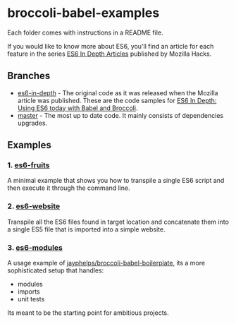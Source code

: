 # broccoli-babel-examples

Each folder comes with instructions in a README file.

If you would like to know more about ES6, you'll find an article for each feature in the series
[ES6 In Depth Articles](https://hacks.mozilla.org/category/es6-in-depth/) published by Mozilla Hacks.

## Branches

 * [es6-in-depth](https://github.com/givanse/broccoli-babel-examples/tree/es6-in-depth) - The original code as it was released when the Mozilla article was published. These are the code samples for [ES6 In Depth: Using ES6 today with Babel and Broccoli](https://hacks.mozilla.org/2015/06/es6-in-depth-babel-and-broccoli/).
 * [master](https://github.com/givanse/broccoli-babel-examples/tree/master) - The most up to date code. It mainly consists of dependencies upgrades.

## Examples

### 1. [es6-fruits](https://github.com/givanse/broccoli-babel-examples/tree/master/es6-fruits)

A minimal example that shows you how to transpile a single ES6 script and then execute it through the command line.

### 2. [es6-website](https://github.com/givanse/broccoli-babel-examples/tree/master/es6-website)

Transpile all the ES6 files found in target location and concatenate them into a single ES5 file that is imported into a simple website.

### 3. [es6-modules](https://github.com/givanse/broccoli-babel-examples/tree/master/es6-modules)

A usage example of [jayphelps/broccoli-babel-boilerplate](https://github.com/jayphelps/broccoli-babel-boilerplate), its a more sophisticated setup that handles:

* modules
* imports
* unit tests

Its meant to be the starting point for ambitious projects.
